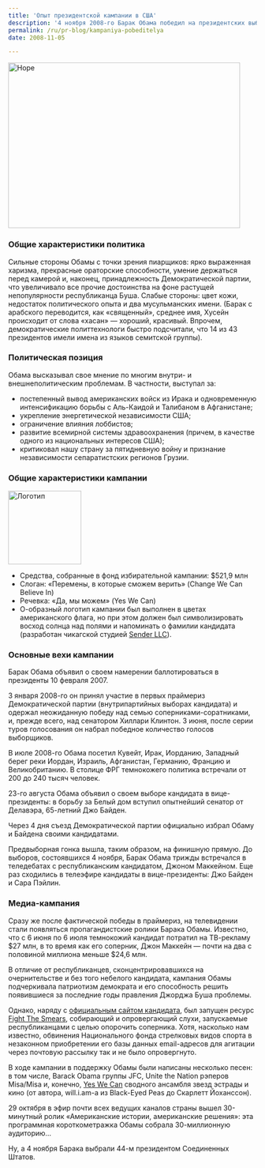 ```yaml
---
title: 'Опыт президентской кампании в США'
description: '4 ноября 2008-го Барак Обама победил на президентских выборах. 6 января 2009-го 47-летний чернокожий сенатор из Иллинойса официально вступит в новую должность.'
permalink: /ru/pr-blog/kampaniya-pobeditelya
date: 2008-11-05

---
```

<p><img src="{{ site.assets }}/img/blog/08-11/05-01.jpg" alt="Hope" width="470" height="335"></p>
<h3>Общие характеристики политика</h3>
<p>Сильные стороны Обамы с точки зрения пиарщиков: ярко выраженная харизма, прекрасные ораторские способности, умение держаться перед камерой и, наконец, принадлежность Демократической партии, что увеличивало все прочие достоинства на фоне растущей непопулярности республиканца Буша. Слабые стороны: цвет кожи, недостаток политического опыта и два мусульманских имени. (Барак с арабского переводится, как «священный», среднее имя, Хусейн происходит от слова «хасан» — хороший, красивый. Впрочем, демократические политтехнологи быстро подсчитали, что 14 из 43 президентов имели имена из языков семитской группы).</p>
<h3>Политическая позиция</h3>

<p class="list-caption">Обама высказывал свое мнение по многим внутри- и внешнеполитическим проблемам. В частности, выступал за:</p>
<ul>
<li>постепенный вывод американских войск из Ирака и одновременную интенсификацию борьбы с Аль-Каидой и Талибаном в Афганистане;</li>
<li>укрепление энергетической независимости США;</li>
<li>ограничение влияния лоббистов;</li>
<li>развитие всемирной системы здравоохранения (причем, в качестве одного из национальных интересов США);</li>
<li>критиковал нашу страну за пятидневную войну и признание независимости сепаратистских регионов Грузии.</li>
</ul>

<h3>Общие характеристики кампании</h3>
<p><img src="{{ site.assets }}/img/blog/08-11/05-02.png" alt="Логотип" width="148" height="149"></p>
<ul>
<li>Средства, собранные в фонд избирательной кампании: $521,9 млн</li>
<li>Слоган: «Перемены, в которые сможем верить» (Change We Can Believe In)</li>
<li>Речевка: «Да, мы можем» (Yes We Can)</li>
<li>О-образный логотип кампании был выполнен в цветах американского флага, но при этом должен был символизировать восход солнца над полями и напоминать о фамилии кандидата (разработан чикагской студией <a href="https://senderllc.com/" target="_blank" rel="noopener noreferrer">Sender LLC</a>).</li>
</ul>

<h3>Основные вехи кампании</h3>
<p>Барак Обама объявил о своем намерении баллотироваться в президенты 10 февраля 2007.</p>
<p>3 января 2008-го он принял участие в первых праймериз Демократической партии (внутрипартийных выборах кандидата) и одержал неожиданную победу над семью соперниками-соратниками, и, прежде всего, над сенатором Хиллари Клинтон. 3 июня, после серии туров голосования он набрал победное количество голосов выборщиков.</p>
<p>В июле 2008-го Обама посетил Кувейт, Ирак, Иорданию, Западный берег реки Иордан, Израиль, Афганистан, Германию, Францию и Великобританию. В столице ФРГ темнокожего политика встречали от 200 до 240 тысяч человек.</p>
<p>23-го августа Обама объявил о своем выборе кандидата в вице-президенты: в борьбу за Белый дом вступил опытнейший сенатор от Делавэра, 65-летний Джо Байден.</p>
<p>Через 4 дня съезд Демократической партии официально избрал Обаму и Байдена своими кандидатами.</p>
<p>Предвыборная гонка вышла, таким образом, на финишную прямую. До выборов, состоявшихся 4 ноября, Барак Обама трижды встречался в теледебатах с республиканским кандидатом, Джоном Маккейном. Еще раз сходились в телеэфире кандидаты в вице-президенты: Джо Байден и Сара Пэйлин.</p>
<h3>Медиа-кампания</h3>
<p>Сразу же после фактической победы в праймериз, на телевидении стали появляться пропагандистские ролики Барака Обамы. Известно, что с 6 июня по 6 июля темнокожий кандидат потратил на ТВ-рекламу $27 млн, в то время как его соперник, Джон Маккейн — почти на два с половиной миллиона меньше $24,6 млн.</p>
<p>В отличие от республиканцев, сконцентрировавшихся на очернительстве и без того небелого кандидата, кампания Обамы подчеркивала патриотизм демократа и его способность решить появившиеся за последние годы правления Джорджа Буша проблемы.</p>
<p>Однако, наряду с <a href="https://www.barackobama.com/" target="_blank" rel="noopener noreferrer">официальным сайтом кандидата</a>, был запущен ресурс <a href="https://www.fightthesmears.com/" target="_blank" rel="noopener noreferrer">Fight The Smears</a>, собирающий и опровергающий слухи, запускаемые республиканцами с целью опорочить соперника. Хотя, насколько нам известно, обвинения Национального фонда стрелковых видов спорта в незаконном приобретении его базы данных email-адресов для агитации через почтовую рассылку так и не было опровергнуто.</p>
<p>В ходе кампании в поддержку Обамы были написаны несколько песен: в том числе, Barack Obama группы JFC, Unite the Nation рэперов Misa/Misa и, конечно, <a href="https://www.youtube.com/watch?v=jjXyqcx-mYY" target="_blank" rel="noopener noreferrer">Yes We Can</a> сводного ансамбля звезд эстрады и кино (от автора, will.i.am-а из Black-Eyed Peas до Скарлетт Йоханссон).</p>
<p>29 октября в эфир почти всех ведущих каналов страны вышел 30-минутный ролик «Американские истории, американские решения»: эта программная короткометражка Обамы собрала 30-миллионную аудиторию…</p>
<p>Ну, а 4 ноября Барака выбрали 44-м президентом Соединенных Штатов.</p>

